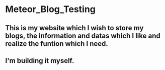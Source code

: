 # Meteor_Blog_Testing

## This is my website which I wish to store my blogs, the information and datas which I like and realize the funtion which I need.
## I'm building it myself.
